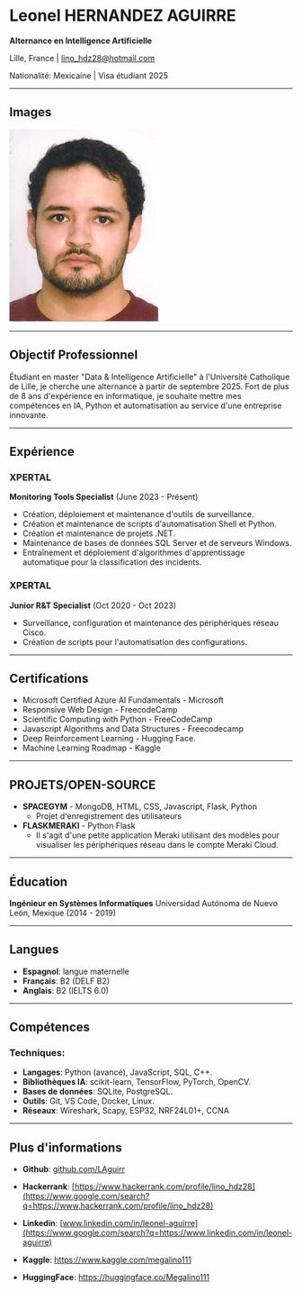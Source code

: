 # Leonel HERNANDEZ AGUIRRE

**Alternance en Intelligence Artificielle**

Lille, France | lino_hdz28@hotmail.com

Nationalité: Mexicaine | Visa étudiant 2025

---

## Images

![Profile Picture](foto.jpg)

---

## Objectif Professionnel

Étudiant en master "Data & Intelligence Artificielle" à l'Université Catholique de Lille, je cherche une alternance à partir de septembre 2025. Fort de plus de 8 ans d'expérience en informatique, je souhaite mettre mes compétences en IA, Python et automatisation au service d'une entreprise innovante.

---

## Expérience

### XPERTAL
**Monitoring Tools Specialist** (June 2023 - Présent)
* Création, déploiement et maintenance d'outils de surveillance.
* Création et maintenance de scripts d'automatisation Shell et Python.
* Création et maintenance de projets .NET.
* Maintenance de bases de données SQL Server et de serveurs Windows.
* Entraînement et déploiement d'algorithmes d'apprentissage automatique pour la classification des incidents.

### XPERTAL
**Junior R&T Specialist** (Oct 2020 - Oct 2023)
* Surveillance, configuration et maintenance des périphériques réseau Cisco.
* Création de scripts pour l'automatisation des configurations.

---

## Certifications

* Microsoft Certified Azure AI Fundamentals - Microsoft
* Responsive Web Design - FreecodeCamp
* Scientific Computing with Python - FreeCodeCamp
* Javascript Algorithms and Data Structures - Freecodecamp
* Deep Reinforcement Learning - Hugging Face.
* Machine Learning Roadmap - Kaggle

---

## PROJETS/OPEN-SOURCE

* **SPACEGYM** - MongoDB, HTML, CSS, Javascript, Flask, Python
    * Projet d'enregistrement des utilisateurs
* **FLASKMERAKI** - Python Flask
    * Il s'agit d'une petite application Meraki utilisant des modèles pour visualiser les périphériques réseau dans le compte Meraki Cloud.

---

## Éducation

**Ingénieur en Systèmes Informatiques**
Universidad Autónoma de Nuevo León, Mexique (2014 - 2019)

---

## Langues

* **Espagnol**: langue maternelle
* **Français**: B2 (DELF B2)
* **Anglais**: B2 (IELTS 6.0)

---

## Compétences

### Techniques:

* **Langages**: Python (avancé), JavaScript, SQL, C++.
* **Bibliothèques IA**: scikit-learn, TensorFlow, PyTorch, OpenCV.
* **Bases de données**: SQLite, PostgreSQL.
* **Outils**: Git, VS Code, Docker, Linux.
* **Réseaux**: Wireshark, Scapy, ESP32, NRF24L01+, CCNA

---

## Plus d'informations

* **Github**: [github.com/LAguirr](https://www.google.com/search?q=https://github.com/LAguirr)

* **Hackerrank**: [https://www.hackerrank.com/profile/lino_hdz28](https://www.google.com/search?q=https://www.hackerrank.com/profile/lino_hdz28)

* **Linkedin**: [www.linkedin.com/in/leonel-aguirre](https://www.google.com/search?q=https://www.linkedin.com/in/leonel-aguirre)

* **Kaggle**: <https://www.kaggle.com/megalino111>

* **HuggingFace**: <https://huggingface.co/Megalino111>